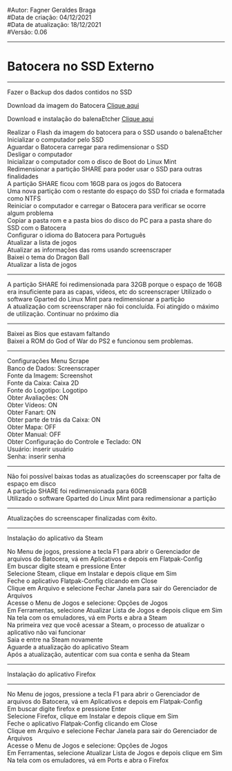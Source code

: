#Autor: Fagner Geraldes Braga  
#Data de criação: 04/12/2021  
#Data de atualização: 18/12/2021  
#Versão: 0.06  
***
# Batocera no SSD Externo
***
Fazer o Backup dos dados contidos no SSD

Download da imagem do Batocera
[Clique aqui](https://updates.batocera.org/x86_64/stable/last/batocera-x86_64-32-20210920.img.gz)

Download e instalação do balenaEtcher
[Clique aqui](https://www.balena.io/etcher/)

Realizar o Flash da imagem do batocera para o SSD usando o balenaEtcher  
Inicializar o computador pelo SSD  
Aguardar o Batocera carregar para redimensionar o SSD  
Desligar o computador  
Inicializar o computador com o disco de Boot do Linux Mint  
Redimensionar a partição SHARE para poder usar o SSD para outras finalidades  
A partição SHARE ficou com 16GB para os jogos do Batocera  
Uma nova partição com o restante do espaço do SSD foi criada e formatada como NTFS  
Reiniciar o computador e carregar o Batocera para verificar se ocorre algum problema  
Copiar a pasta rom e a pasta bios do disco do PC para a pasta share do SSD com o Batocera  
Configurar o idioma do Batocera para Português  
Atualizar a lista de jogos  
Atualizar as informações das roms usando screenscraper  
Baixei o tema do Dragon Ball  
Atualizar a lista de jogos  
***
A partição SHARE foi redimensionada para 32GB porque o espaço de 16GB era insuficiente para as capas, vídeos, etc do screenscraper
Utilizado o software Gparted do Linux Mint para redimensionar a partição  
A atualização com screenscraper não foi concluída. Foi atingido o máximo de utilização. Continuar no próximo dia  
***
Baixei as Bios que estavam faltando  
Baixei a ROM do God of War do PS2 e funcionou sem problemas.
***
Configurações Menu Scrape  
Banco de Dados: Screenscraper  
Fonte da Imagem: Screenshot  
Fonte da Caixa: Caixa 2D  
Fonte do Logotipo: Logotipo  
Obter Avaliações: ON  
Obter Vídeos: ON  
Obter Fanart: ON  
Obter parte de trás da Caixa: ON  
Obter Mapa: OFF  
Obter Manual: OFF  
Obter Configuração do Controle e Teclado: ON  
Usuário: inserir usuário  
Senha: inserir senha  
***
Não foi possível baixas todas as atualizações do screenscaper por falta de espaço em disco  
A partição SHARE foi redimensionada para 60GB  
Utilizado o software Gparted do Linux Mint para redimensionar a partição  
***
Atualizações do screenscaper finalizadas com êxito.
***
Instalação do aplicativo da Steam  

No Menu de jogos, pressione a tecla F1 para abrir o Gerenciador de arquivos do Batocera, vá em Aplicativos e depois em Flatpak-Config  
Em buscar digite steam e pressione Enter  
Selecione Steam, clique em Instalar e depois clique em Sim  
Feche o aplicativo Flatpak-Config clicando em Close  
Clique em Arquivo e selecione Fechar Janela para sair do Gerenciador de Arquivos  
Acesse o Menu de Jogos e selecione: Opções de Jogos  
Em Ferramentas, selecione Atualizar Lista de Jogos e depois clique em Sim  
Na tela com os emuladores, vá em Ports e abra a Steam   
Na primeira vez que você acessar a Steam,  o processo de atualizar o aplicativo não vai funcionar  
Saia e entre na Steam novamente  
Aguarde a atualização do aplicativo Steam  
Após a atualização, autenticar com sua conta e senha da Steam  
***
Instalação do aplicativo Firefox
***
No Menu de jogos, pressione a tecla F1 para abrir o Gerenciador de arquivos do Batocera, vá em Aplicativos e depois em Flatpak-Config  
Em buscar digite firefox e pressione Enter  
Selecione Firefox, clique em Instalar e depois clique em Sim  
Feche o aplicativo Flatpak-Config clicando em Close  
Clique em Arquivo e selecione Fechar Janela para sair do Gerenciador de Arquivos  
Acesse o Menu de Jogos e selecione: Opções de Jogos  
Em Ferramentas, selecione Atualizar Lista de Jogos e depois clique em Sim  
Na tela com os emuladores, vá em Ports e abra o Firefox







